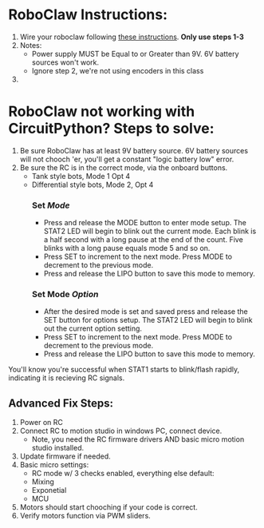 # RoboClaw Instructions:

1. Wire your roboclaw following [these instructions](https://resources.basicmicro.com/roboclaw-motor-controllers-getting-started-guide/). **Only use steps 1-3**
2. Notes:
    - Power supply MUST be Equal to or Greater than 9V. 6V battery sources won't work. 
    - Ignore step 2, we're not using encoders in this class
3. 

# RoboClaw not working with CircuitPython? Steps to solve:

1. Be sure RoboClaw has at least 9V battery source. 6V battery sources will not chooch 'er, you'll get a constant "logic battery low" error. 
2. Be sure the RC is in the correct mode, via the onboard buttons. 
    - Tank style bots, Mode 1 Opt 4
    - Differential style bots, Mode 2, Opt 4
        ### Set *Mode*
        - Press and release the MODE button to enter mode setup. The STAT2 LED will begin to
        blink out the current mode. Each blink is a half second with a long pause at the end of the
        count. Five blinks with a long pause equals mode 5 and so on.
        - Press SET to increment to the next mode. Press MODE to decrement to the previous
        mode.
        - Press and release the LIPO button to save this mode to memory.
        ### Set Mode *Option* 
        - After the desired mode is set and saved press and release the SET button for options
        setup. The STAT2 LED will begin to blink out the current option setting.
        - Press SET to increment to the next mode. Press MODE to decrement to the previous
        mode.
        - Press and release the LIPO button to save this mode to memory.

You'll know you're successful when STAT1 starts to blink/flash rapidly, indicating it is recieving RC signals. 

## Advanced Fix Steps:

1. Power on RC
2. Connect RC to motion studio in windows PC, connect device. 
    - Note, you need the RC firmware drivers AND basic micro motion studio installed. 
3. Update firmware if needed. 
4. Basic micro settings:
    - RC mode w/ 3 checks enabled, everything else default:
    - Mixing
    - Exponetial
    - MCU
5. Motors should start chooching if your code is correct. 
6. Verify motors function via PWM sliders. 
